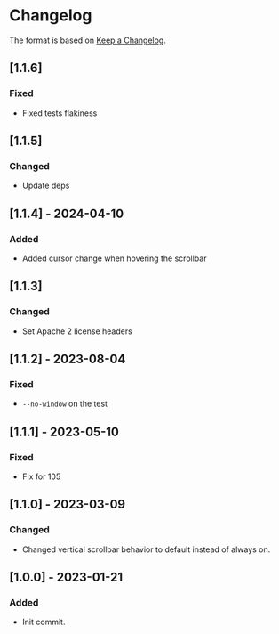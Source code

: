 # Changelog

The format is based on [Keep a Changelog](https://keepachangelog.com/en/1.0.0/).

## [1.1.6]
### Fixed
- Fixed tests flakiness

## [1.1.5]
### Changed
- Update deps

## [1.1.4] - 2024-04-10
### Added
- Added cursor change when hovering the scrollbar

## [1.1.3]
### Changed
- Set Apache 2 license headers

## [1.1.2] - 2023-08-04
### Fixed
- `--no-window` on the test

## [1.1.1] - 2023-05-10
### Fixed
- Fix for 105

## [1.1.0] - 2023-03-09
### Changed
- Changed vertical scrollbar behavior to default instead of always on.

## [1.0.0] - 2023-01-21
### Added
- Init commit.
